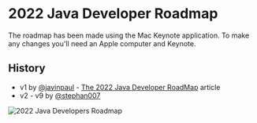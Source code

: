 # 2022 Java Developer Roadmap
The roadmap has been made using the Mac Keynote application. To make any changes you'll need an Apple computer and Keynote.

## History

* v1 by [@javinpaul](https://twitter.com/javinpaul) - [The 2022 Java Developer RoadMap](https://javarevisited.blogspot.com/2019/10/the-java-developer-roadmap.html) article
* v2 - v9 by [@stephan007](https://twitter.com/stephan007)

![2022 Java Developers Roadmap](https://github.com/devoxx/JavaRoadmap2022/blob/main/JavaRoadmapV9.jpg)
